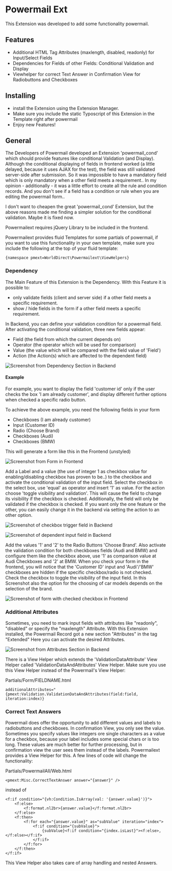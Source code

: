 # Powermail Ext #

This Extension was developed to add some functionality powermail.


## Features ##

  - Additional HTML Tag Attributes (maxlength, disabled, readonly) for Input/Select Fields
  - Dependencies for Fields of other Fields: Conditional Validation and Display
  - Viewhelper for correct Text Answer in Confirmation View for Radiobuttons and Checkboxes

## Installing ##

 - install the Extension using the Extension Manager.
 - Make sure you include the static Typoscript of this Extension in the Template right after powermail
 - Enjoy new Features!

## General ##

The Developers of Powermail developed an Extension 'powermail_cond' which should provide features like conditional Validation (and Display). Although the conditional displaying of fields in frontend worked (a little delayed, because it uses AJAX for the test), the field was still validated server-side after submission. So it was impossible to have a mandatory field which is only mandatory when a other field meets a requirement..
In my opinion - additionally - it was a little effort to create all the rule and condition records. And you don't see if a field has a condition or rule when you are editing the powermail form..

I don't want to cheapen the great 'powermail_cond' Extension, but the above reasons made me finding a simpler solution for the conditional validation. Maybe it is fixed now.

Powermailext requires jQuery Library to be included in the frontend.

Powermailext provides fluid Templates for some partials of powermail, if you want to use this functionality in your own template, make sure you include the following at the top of your fluid template:
```
{namespace pmext=WorldDirect\Powermailext\ViewHelpers}
```

### Dependency ###

The Main Feature of this Extension is the Dependency.
With this Feature it is possible to:
 -  only validate fields (client and server side) if a other field meets a specific requirement.
 -  show / hide fields in the form if a other field meets a specific requirement.

In Backend, you can define your validation condition for a powermail field. After activating the conditional validation, three new fields appear:
  - Field (the field from which the current depends on)
  - Operator (the operator which will be used for comparison)
  - Value (the value which will be compared with the field value of 'Field')
  - Action (the Action(s) which are affected to the dependent field)

![Screenshot from Dependency Section in Backend](Documentation/Images/cond_validation.jpg "Dependency Section")


#### Example ####

For example, you want to display the field 'customer id' only if the user checks the box 'I am already customer', and display different further options when checked a specific radio button.

To achieve the above example, you need the following fields in your form
  * Checkboxes (I am already customer)
  * Input (Customer ID)
  * Radio (Choose Brand)
  * Checkboxes (Audi)
  * Checkboxes (BMW)

This will generate a form like this in the Frontend (unstyled)

![Screenshot from Form in Frontend](Documentation/Images/form.jpg "Form in Frontend")


Add a Label and a value (the use of integer 1 as checkbox value for enabling/disabling checkbox has proven to be..) to the checkbox and activate the conditional validation of the input field.
Select the checkbox in the select box, use 'equal' as operator and insert '1' as value. For the action choose 'toggle visibility and validation'. This will cause the field to change its visibility if the checkbox is checked. Additionally, the field will only be validated if the checkbox is checked. If you want only the one feature or the other, you can easily change it in the backend via setting the action to an other option.

![Screenshot of checkbox trigger field in Backend](Documentation/Images/form_be_triggerfield.jpg "Trigger Field 'I am already Customer'")

![Screenshot of dependent input field in Backend](Documentation/Images/form_be_dependentfield.jpg "Dependent Field 'Customer ID'")

Add the values '1' and '2' to the Radio Buttons 'Choose Brand'.
Also activate the validation condition for both checkboxes fields (Audi and BMW) and configure them like the checkbox above, use '1' as comparison value at Audi Checkboxes and '2' at BMW.
When you check your form in the frontend, you will notice that the 'Customer ID' input and 'Audi'/'BMW' checkboxes are hidden if the specific checkbox/radio is not checked. Check the checkbox to toggle the visibility of the input field. In this Screenshot also the option for the choosing of car models depends on the selection of the brand.

![Screenshot of form with checked checkbox in Frontend](Documentation/Images/form_checked.jpg "Form in Frontend after user action")


### Additional Attributes ###

Sometimes, you need to mark input fields with attributes like "readonly", "disabled" or specify the "maxlength" Attribute. With this Extension installed, the Powermail Record got a new section "Attributes" in the tag "Extended"
Here you can activate the desired Attributes.

![Screenshot from Attributes Section in Backend](Documentation/Images/attributes.jpg "Attributes Section")

There is a View Helper which extends the 'ValidationDataAttribute' View Helper called 'ValidationDataAndAttributes' View Helper. Make sure you use this View Helper instead of the Powermail's View Helper:

Partials/Form/FIELDNAME.html
```
additionalAttributes="{pmext:Validation.ValidationDataAndAttributes(field:field, iteration:index)}
````

### Correct Text Answers ###

Powermail does offer the opportunity to add different values and labels to radiobuttons and checkboxes. In confirmation View, you only see the value. Sometimes you specify values like integers ore single characters as a value for a checkbox, because your label includes some special chars or is too long. These values are much better for further processing, but in confirmation view the user sees them instead of the labels. Powermailext provides a View Helper for this. A few lines of code will change the functionality:

Partials/PowermailAll/Web.html
```
<pmext:Misc.CorrectTextAnswer answer="{answer}" />
```
instead of
```
<f:if condition="{vh:Condition.IsArray(val: '{answer.value}')}">
	<f:else>
		<f:format.nl2br>{answer.value}</f:format.nl2br>
	</f:else>
	<f:then>
		<f:for each="{answer.value}" as="subValue" iteration="index">
			<f:if condition="{subValue}">
				{subValue}<f:if condition="{index.isLast}"><f:else>, </f:else></f:if>
			</f:if>
		</f:for>
	</f:then>
</f:if>
```

This View Helper also takes care of array handling and nested Answers.
